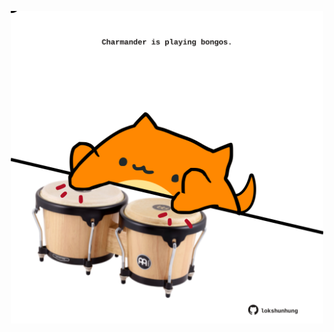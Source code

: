 <!-- built at 02/02/2024, 09:00:49 UTC -->
<p align="center">
  <img width="500" height="500" src="./ReadmeImage.svg">
</p>
